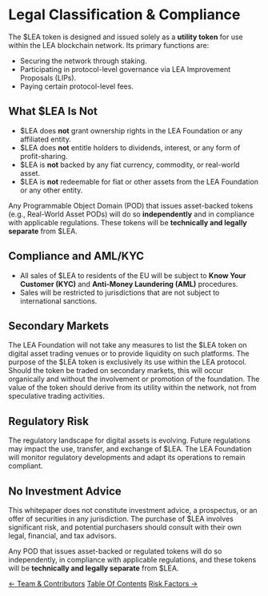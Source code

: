# Legal Classification & Compliance

The $LEA token is designed and issued solely as a **utility token** for use within the LEA blockchain network. Its primary functions are:

- Securing the network through staking.
- Participating in protocol-level governance via LEA Improvement Proposals (LIPs).
- Paying certain protocol-level fees.

## What $LEA Is Not
- $LEA does **not** grant ownership rights in the LEA Foundation or any affiliated entity.
- $LEA does **not** entitle holders to dividends, interest, or any form of profit-sharing.
- $LEA is **not** backed by any fiat currency, commodity, or real-world asset.
- $LEA is **not** redeemable for fiat or other assets from the LEA Foundation or any other entity.

Any Programmable Object Domain (POD) that issues asset-backed tokens (e.g., Real-World Asset PODs) will do so **independently** and in compliance with applicable regulations. These tokens will be **technically and legally separate** from $LEA.

## Compliance and AML/KYC
- All sales of $LEA to residents of the EU will be subject to **Know Your Customer (KYC)** and **Anti-Money Laundering (AML)** procedures.
- Sales will be restricted to jurisdictions that are not subject to international sanctions.

## Secondary Markets
The LEA Foundation will not take any measures to list the $LEA token on digital asset trading venues or to provide liquidity on such platforms. The purpose of the $LEA token is exclusively its use within the LEA protocol. Should the token be traded on secondary markets, this will occur organically and without the involvement or promotion of the foundation. The value of the token should derive from its utility within the network, not from speculative trading activities.

## Regulatory Risk
The regulatory landscape for digital assets is evolving. Future regulations may impact the use, transfer, and exchange of $LEA. The LEA Foundation will monitor regulatory developments and adapt its operations to remain compliant.

## No Investment Advice
This whitepaper does not constitute investment advice, a prospectus, or an offer of securities in any jurisdiction. The purchase of $LEA involves significant risk, and potential purchasers should consult with their own legal, financial, and tax advisors.

Any POD that issues asset-backed or regulated tokens will do so independently, in compliance with applicable regulations, and these tokens will be **technically and legally separate** from $LEA.

<div class="nav-buttons">
  <a class="prev" href="/team/">← Team & Contributors</a>
  <a class="toc" href="/">Table Of Contents</a>
  <a class="next" href="/risk_factors/">Risk Factors →</a>
</div>